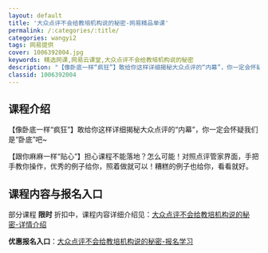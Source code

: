 ```yaml
---
layout: default
title: '大众点评不会给教培机构说的秘密-网易精品单课'
permalink: /:categories/:title/
categories: wangyi2
tags: 网易提供
cover: 1006392004.jpg
keywords: 精选网课,网易云课堂,大众点评不会给教培机构说的秘密
description: "【像卧底一样“疯狂”】敢给你这样详细揭秘大众点评的“内幕”，你一定会怀疑我们是“卧底”吧~【跟你麻麻一样“贴心”】担心课程不能落地？怎么可能！对照点评管家界面，手把手教你操作，优秀的例子给你"
classid: 1006392004
---
```


## 课程介绍

【像卧底一样“疯狂”】敢给你这样详细揭秘大众点评的“内幕”，你一定会怀疑我们是“卧底”吧~

【跟你麻麻一样“贴心”】担心课程不能落地？怎么可能！对照点评管家界面，手把手教你操作，优秀的例子给你，照着做就可以！糟糕的例子也给你，看看就好。

## 课程内容与报名入口

部分课程 **限时** 折扣中，课程内容详细介绍见：[大众点评不会给教培机构说的秘密-详情介绍](https://study.163.com/course/introduction/1006392004.htm?share=1&shareId=1025206652&utm_campaign=share&utm_medium=iphoneShare&utm_source=&utm_u=1025206652)

**优惠报名入口**：[大众点评不会给教培机构说的秘密-报名学习](https://study.163.com/course/introduction/1006392004.htm?share=1&shareId=1025206652&utm_campaign=share&utm_medium=iphoneShare&utm_source=&utm_u=1025206652)

